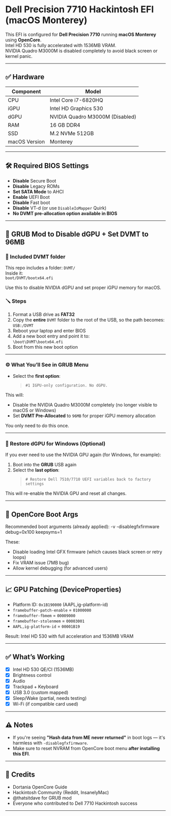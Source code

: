 # Dell Precision 7710 Hackintosh EFI (macOS Monterey)

This EFI is configured for **Dell Precision 7710** running **macOS Monterey** using **OpenCore**.  
Intel HD 530 is fully accelerated with 1536MB VRAM.  
NVIDIA Quadro M3000M is disabled completely to avoid black screen or kernel panic.

---

## ✅ Hardware

| Component       | Model                      |
|----------------|----------------------------|
| CPU            | Intel Core i7-6820HQ       |
| iGPU           | Intel HD Graphics 530      |
| dGPU           | NVIDIA Quadro M3000M (Disabled) |
| RAM            | 16 GB DDR4                 |
| SSD            | M.2 NVMe 512GB             |
| macOS Version  | Monterey                   |

---

## 🛠️ Required BIOS Settings

- **Disable** Secure Boot
- **Disable** Legacy ROMs
- **Set SATA Mode** to AHCI
- **Enable** UEFI Boot
- **Disable** Fast boot
- **Disable** VT-d (or use `DisableIoMapper` Quirk)
- **No DVMT pre-allocation option available in BIOS**

---

## 🔧 GRUB Mod to Disable dGPU + Set DVMT to 96MB

### 📁 Included DVMT folder

This repo includes a folder: `DVMT/`  
Inside it:  
`boot/DVMT/bootx64.efi`

Use this to disable NVIDIA dGPU and set proper iGPU memory for macOS.

### 🪛 Steps

1. Format a USB drive as **FAT32**
2. Copy the **entire** `DVMT` folder to the root of the USB, so the path becomes:  
   `USB:/DVMT`
3. Reboot your laptop and enter BIOS
4. Add a new boot entry and point it to:  
   `\boot\DVMT\bootx64.efi`
5. Boot from this new boot option

---

### ⚙️ What You’ll See in GRUB Menu

- Select the **first option**:  
  > `#1 IGPU-only configuration. No dGPU.`

This will:
- Disable the NVIDIA Quadro M3000M completely (no longer visible to macOS or Windows)
- Set **DVMT Pre-Allocated** to `96MB` for proper iGPU memory allocation

You only need to do this once.

---

### 🔁 Restore dGPU for Windows (Optional)

If you ever need to use the NVIDIA GPU again (for Windows, for example):

1. Boot into the **GRUB** USB again
2. Select the **last option**:  
   > `# Restore Dell 7510/7710 UEFI variables back to factory settings`

This will re-enable the NVIDIA GPU and reset all changes.

---

## 🧠 OpenCore Boot Args

Recommended boot arguments (already applied):
-v -disablegfxfirmware debug=0x100 keepsyms=1

These:
- Disable loading Intel GFX firmware (which causes black screen or retry loops)
- Fix VRAM issue (7MB bug)
- Allow kernel debugging (for advanced users)

---

## 📈 GPU Patching (DeviceProperties)

- Platform ID: `0x1B190000` (AAPL,ig-platform-id)
- `framebuffer-patch-enable` = `01000000`
- `framebuffer-fbmem` = `00009000`
- `framebuffer-stolenmem` = `00003001`
- `AAPL,ig-platform-id` = `00001B19`

Result: Intel HD 530 with full acceleration and 1536MB VRAM

---

## ✅ What’s Working

- [x] Intel HD 530 QE/CI (1536MB)
- [x] Brightness control
- [x] Audio
- [x] Trackpad + Keyboard
- [x] USB 3.0 (custom mapped)
- [x] Sleep/Wake (partial, needs testing)
- [x] Wi-Fi (if compatible card used)

---

## ⚠️ Notes

- If you're seeing **"Hash data from ME never returned"** in boot logs — it's harmless with `-disablegfxfirmware`.
- Make sure to reset NVRAM from OpenCore boot menu **after installing this EFI**.

---

## 💬 Credits

- Dortania OpenCore Guide  
- Hackintosh Community (Reddit, InsanelyMac)  
- @thatsitdave for GRUB mod  
- Everyone who contributed to Dell 7710 Hackintosh success

---

